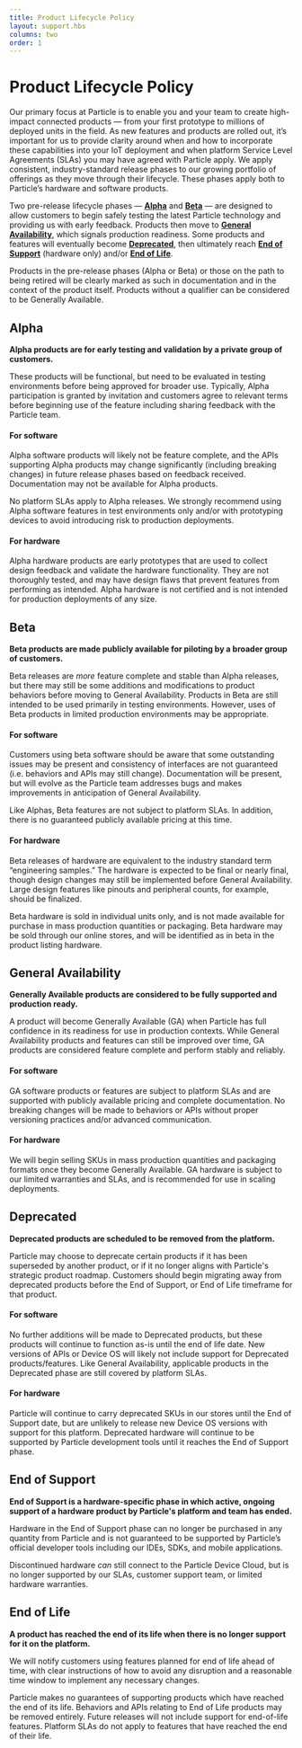 ```yaml
---
title: Product Lifecycle Policy
layout: support.hbs
columns: two
order: 1
---
```


# Product Lifecycle Policy

Our primary focus at Particle is to enable you and your team to create
high-impact connected products — from your first prototype to millions
of deployed units in the field. As new features and products are rolled
out, it’s important for us to provide clarity around when and how to
incorporate these capabilities into your IoT deployment and when platform Service Level Agreements (SLAs) you may have agreed with Particle apply. We apply consistent, industry-standard release phases to our growing portfolio of offerings as they move through their lifecycle. These phases apply both to Particle’s hardware and software products.

Two pre-release lifecycle phases — [**Alpha**](#alpha) and [**Beta**](#beta) — are designed to allow customers to begin safely testing the latest Particle technology and providing us with early feedback. Products then move to [**General Availability**](#general-availability), which signals production readiness. Some products and features will eventually become [**Deprecated**](#deprecated), then ultimately reach [**End of Support**](#end-of-support) (hardware only) and/or [**End of Life**](#end-of-life).

Products in the pre-release phases (Alpha or Beta) or those on the path
to being retired will be clearly marked as such in documentation and in the context of the product
itself. Products without a qualifier can be considered to be Generally
Available.

## Alpha

**Alpha products are for early testing and validation by a private group of customers.**

These products will be functional, but need to be evaluated in testing environments before being approved for broader use.  Typically, Alpha participation is granted by invitation and customers agree to relevant terms before beginning use of the feature including sharing feedback with the Particle team.

#### For software

Alpha software products will likely not be feature complete, and the APIs supporting Alpha products may change significantly (including breaking changes) in future release phases based on feedback received. Documentation may not be available for Alpha products.

No platform SLAs apply to Alpha releases. We strongly recommend using Alpha software features in test environments only and/or with prototyping devices to avoid introducing risk to production deployments.

#### For hardware

Alpha hardware products are early prototypes that are used to collect design feedback and validate the hardware functionality. They are not thoroughly tested, and may have design flaws that prevent features from performing as intended. Alpha hardware is not certified and is not intended for production deployments of any size.

## Beta

**Beta products are made publicly available for piloting by a broader group of customers.**

Beta releases are _more_ feature complete and stable than Alpha releases, but there may still be some additions and modifications to product behaviors before moving to General Availability. Products in Beta are still intended to be used primarily in testing environments. However, uses of Beta products in limited production environments may be appropriate.

#### For software

Customers using beta software should be aware that some outstanding issues may be present and consistency of interfaces are not guaranteed (i.e. behaviors and APIs may still change). Documentation will be present, but will evolve as the Particle team addresses bugs and makes improvements in anticipation of General Availability.

Like Alphas, Beta features are not subject to platform SLAs. In addition, there is no guaranteed publicly available pricing at this time.

#### For hardware

Beta releases of hardware are equivalent to the industry standard term “engineering samples.” The hardware is expected to be final or nearly final, though design changes may still be implemented before General Availability. Large design features like pinouts and peripheral counts, for example, should be finalized.

Beta hardware is sold in individual units only, and is not made available for purchase in mass production quantities or packaging. Beta hardware may be sold through our online stores, and will be identified as in beta in the product listing hardware.

## General Availability

**Generally Available products are considered to be fully supported and production ready.**

A product will become Generally Available (GA) when Particle has full confidence in its readiness for use in production contexts. While General Availability products and features can still be improved over time, GA products are considered feature complete and perform stably and reliably.

#### For software

GA software products or features are subject to platform SLAs and are supported with publicly available pricing and complete documentation. No breaking changes will be made to behaviors or APIs without proper versioning practices and/or advanced communication.

#### For hardware

We will begin selling SKUs in mass production quantities and packaging formats once they become Generally Available. GA hardware is subject to our limited warranties and SLAs, and is recommended for use in scaling deployments.

## Deprecated

**Deprecated products are scheduled to be removed from the platform.**

Particle may choose to deprecate certain products if it has been superseded by another product, or if it no longer aligns with Particle's strategic product roadmap. Customers should begin migrating away from deprecated products before the End of Support, or End of Life timeframe for that product.

#### For software

No further additions will be made to Deprecated products, but these products will continue to function as-is until the end of life date. New versions of APIs or Device OS will likely not include support for Deprecated products/features. Like General Availability, applicable products in the Deprecated phase are still covered by platform SLAs.

#### For hardware

Particle will continue to carry deprecated SKUs in our stores until the End of Support date, but are unlikely to release new Device OS versions with support for this platform. Deprecated hardware will continue to be supported by Particle development tools until it reaches the End of Support phase.

## End of Support

**End of Support is a hardware-specific phase in which active, ongoing
support of a hardware product by Particle's platform and team has ended.**

Hardware in the End of Support phase can no longer be purchased in any quantity from Particle and is not guaranteed to be supported by Particle’s official developer tools including our IDEs, SDKs, and mobile applications.

Discontinued hardware _can_ still connect to the Particle Device Cloud, but is no longer supported by our SLAs, customer support team, or limited hardware warranties.

## End of Life

**A product has reached the end of its life when there is no longer support for it on the platform.**

We will notify customers using features planned for end of life ahead of time, with clear instructions of how to avoid any disruption and a reasonable time window to implement any necessary changes.

Particle makes no guarantees of supporting products which have reached the end of its life. Behaviors and APIs relating to End of Life products may be removed entirely. Future releases will not include support for end-of-life features. Platform SLAs do not apply to features that have reached the end of their life.
